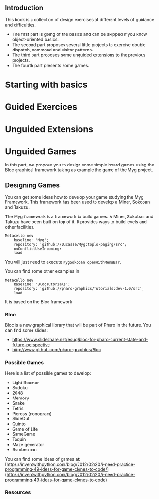 ## Introduction

This book is a collection of design exercises at different levels of guidance and difficulties.
- The first part is going of the basics and can be skipped if you know object-oriented basics.
- The second part proposes several little projects to exercise double dispatch, command and visitor patterns.
- The third part proposes some unguided extensions to the previous projects.
- The fourth part presents some games.




# Starting with basics
<!inputFile|path=Chapters/SimpleLan/Simple-LAN-Definition.md!>
<!inputFile|path=Chapters/SimpleLan/Simple-LAN-Self.md!>
<!inputFile|path=Chapters/SimpleLan/Simple-LAN-Hooks.md!>
<!inputFile|path=Chapters/SimpleLan/Simple-LAN-Responsibility.md!>


# Guided Exercices 
<!inputFile|path=Chapters/DSL/DSL.md!>
<!inputFile|path=Chapters/PaperStoneScissor/PaperStoneScissor.md!>

<!inputFile|path=Chapters/DSLDoubleDispatch/DSLDoubleDispatch.md!>
<!inputFile|path=Chapters/Robots/robots.md!>
<!inputFile|path=Chapters/Compass/compass.md!>

<!inputFile|path=Chapters/DSLDoubleDispatch/DSLDoubleDispatch.md!>
<!inputFile|path=Chapters/Expression/Expression.md!>
<!inputFile|path=Chapters/Visitor/Visitor.md!>

# Unguided Extensions

<!inputFile|path=Chapters/SimpleLan/Simple-LAN-Extensions.md!>
<!inputFile|path=Chapters/Unguided/Unguided.md!>



# Unguided Games

In this part, we propose you to design some simple board games using the Bloc graphical framework taking as example the game of the Myg project.


## Designing Games

You can get some ideas how to develop your game studying the Myg Framework.
This framework has been used to develop a Miner, Sokoban and Takuzu. 

The Myg framework is a framework to build games. 
A Miner, Sokoban and Takuzu have been built on top of it.
It provides ways to build levels and other facilities.

```
Metacello new
 	baseline: 'Myg';
 	repository: 'github://Ducasse/Myg:toplo-paging/src';
 	onConflictUseIncoming;
 	load
```
You will just need to execute `MygSokoban openWithMenuBar`.

You can find some other examples in 

```
Metacello new
    baseline: 'BlocTutorials';
    repository: 'github://pharo-graphics/Tutorials:dev-1.0/src';
    load
```

It is based on the Bloc framework 

### Bloc 

Bloc is a new graphical library that will be part of Pharo in the future.
You can find some slides: 
- https://www.slideshare.net/esug/bloc-for-pharo-current-state-and-future-perspective
- http://www.github.com/pharo-graphics/Bloc

### Possible Games

Here is a list of possible games to develop:

- Light Beamer
- Sudoku
- 2048
- Memory
- Snake 
- Tetris 
- Picross (nonogram)
- SlideOut
- Quinto
- Game of Life
- SameGame
- Taquin
- Maze generator
- Bomberman

You can find some ideas of games at: 
[https://inventwithpython.com/blog/2012/02/20/i-need-practice-programming-49-ideas-for-game-clones-to-code/](https://inventwithpython.com/blog/2012/02/20/i-need-practice-programming-49-ideas-for-game-clones-to-code)

### Resources

<!inputFile|path=Chapters/Games/Games.md!>


